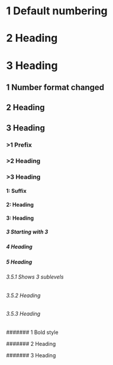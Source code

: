 # 1 Default numbering

# 2 Heading

# 3 Heading

## 1 Number format changed

## 2 Heading

## 3 Heading

### &gt;1 Prefix

### &gt;2 Heading

### &gt;3 Heading

#### 1: Suffix

#### 2: Heading

#### 3: Heading

##### 3 Starting with 3

##### 4 Heading

##### 5 Heading

###### 3.5.1 Shows 3 sublevels

###### 3.5.2 Heading

###### 3.5.3 Heading

####### 1 Bold style

####### 2 Heading

####### 3 Heading

